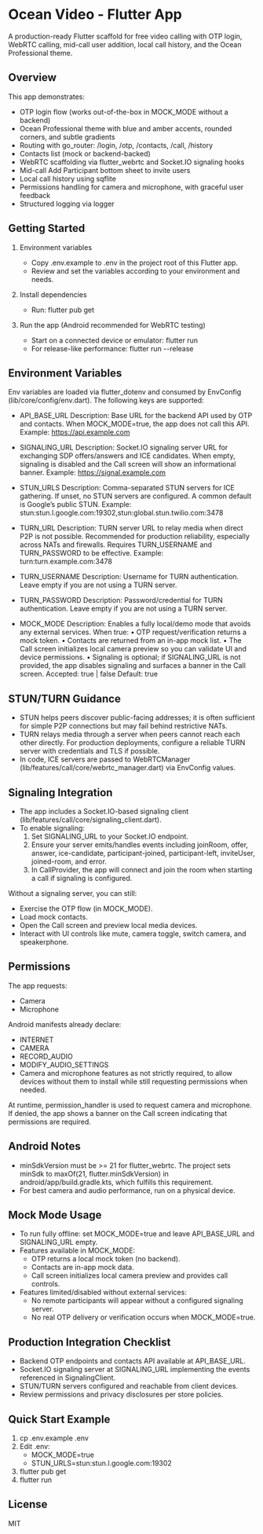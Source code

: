 # Ocean Video - Flutter App

A production-ready Flutter scaffold for free video calling with OTP login, WebRTC calling, mid-call user addition, local call history, and the Ocean Professional theme.

## Overview
This app demonstrates:
- OTP login flow (works out-of-the-box in MOCK_MODE without a backend)
- Ocean Professional theme with blue and amber accents, rounded corners, and subtle gradients
- Routing with go_router: /login, /otp, /contacts, /call, /history
- Contacts list (mock or backend-backed)
- WebRTC scaffolding via flutter_webrtc and Socket.IO signaling hooks
- Mid-call Add Participant bottom sheet to invite users
- Local call history using sqflite
- Permissions handling for camera and microphone, with graceful user feedback
- Structured logging via logger

## Getting Started
1) Environment variables
   - Copy .env.example to .env in the project root of this Flutter app.
   - Review and set the variables according to your environment and needs.

2) Install dependencies
   - Run:
     flutter pub get

3) Run the app (Android recommended for WebRTC testing)
   - Start on a connected device or emulator:
     flutter run
   - For release-like performance:
     flutter run --release

## Environment Variables
Env variables are loaded via flutter_dotenv and consumed by EnvConfig (lib/core/config/env.dart). The following keys are supported:

- API_BASE_URL
  Description: Base URL for the backend API used by OTP and contacts. When MOCK_MODE=true, the app does not call this API.
  Example: https://api.example.com

- SIGNALING_URL
  Description: Socket.IO signaling server URL for exchanging SDP offers/answers and ICE candidates. When empty, signaling is disabled and the Call screen will show an informational banner.
  Example: https://signal.example.com

- STUN_URLS
  Description: Comma-separated STUN servers for ICE gathering. If unset, no STUN servers are configured. A common default is Google’s public STUN.
  Example: stun:stun.l.google.com:19302,stun:global.stun.twilio.com:3478

- TURN_URL
  Description: TURN server URL to relay media when direct P2P is not possible. Recommended for production reliability, especially across NATs and firewalls. Requires TURN_USERNAME and TURN_PASSWORD to be effective.
  Example: turn:turn.example.com:3478

- TURN_USERNAME
  Description: Username for TURN authentication. Leave empty if you are not using a TURN server.

- TURN_PASSWORD
  Description: Password/credential for TURN authentication. Leave empty if you are not using a TURN server.

- MOCK_MODE
  Description: Enables a fully local/demo mode that avoids any external services. When true:
    • OTP request/verification returns a mock token.
    • Contacts are returned from an in-app mock list.
    • The Call screen initializes local camera preview so you can validate UI and device permissions.
    • Signaling is optional; if SIGNALING_URL is not provided, the app disables signaling and surfaces a banner in the Call screen.
  Accepted: true | false
  Default: true

## STUN/TURN Guidance
- STUN helps peers discover public-facing addresses; it is often sufficient for simple P2P connections but may fail behind restrictive NATs.
- TURN relays media through a server when peers cannot reach each other directly. For production deployments, configure a reliable TURN server with credentials and TLS if possible.
- In code, ICE servers are passed to WebRTCManager (lib/features/call/core/webrtc_manager.dart) via EnvConfig values.

## Signaling Integration
- The app includes a Socket.IO-based signaling client (lib/features/call/core/signaling_client.dart).
- To enable signaling:
  1. Set SIGNALING_URL to your Socket.IO endpoint.
  2. Ensure your server emits/handles events including joinRoom, offer, answer, ice-candidate, participant-joined, participant-left, inviteUser, joined-room, and error.
  3. In CallProvider, the app will connect and join the room when starting a call if signaling is configured.

Without a signaling server, you can still:
- Exercise the OTP flow (in MOCK_MODE).
- Load mock contacts.
- Open the Call screen and preview local media devices.
- Interact with UI controls like mute, camera toggle, switch camera, and speakerphone.

## Permissions
The app requests:
- Camera
- Microphone

Android manifests already declare:
- INTERNET
- CAMERA
- RECORD_AUDIO
- MODIFY_AUDIO_SETTINGS
- Camera and microphone features as not strictly required, to allow devices without them to install while still requesting permissions when needed.

At runtime, permission_handler is used to request camera and microphone. If denied, the app shows a banner on the Call screen indicating that permissions are required.

## Android Notes
- minSdkVersion must be >= 21 for flutter_webrtc. The project sets minSdk to maxOf(21, flutter.minSdkVersion) in android/app/build.gradle.kts, which fulfills this requirement.
- For best camera and audio performance, run on a physical device.

## Mock Mode Usage
- To run fully offline: set MOCK_MODE=true and leave API_BASE_URL and SIGNALING_URL empty.
- Features available in MOCK_MODE:
  - OTP returns a local mock token (no backend).
  - Contacts are in-app mock data.
  - Call screen initializes local camera preview and provides call controls.
- Features limited/disabled without external services:
  - No remote participants will appear without a configured signaling server.
  - No real OTP delivery or verification occurs when MOCK_MODE=true.

## Production Integration Checklist
- Backend OTP endpoints and contacts API available at API_BASE_URL.
- Socket.IO signaling server at SIGNALING_URL implementing the events referenced in SignalingClient.
- STUN/TURN servers configured and reachable from client devices.
- Review permissions and privacy disclosures per store policies.

## Quick Start Example
1. cp .env.example .env
2. Edit .env:
   - MOCK_MODE=true
   - STUN_URLS=stun:stun.l.google.com:19302
3. flutter pub get
4. flutter run

## License
MIT
